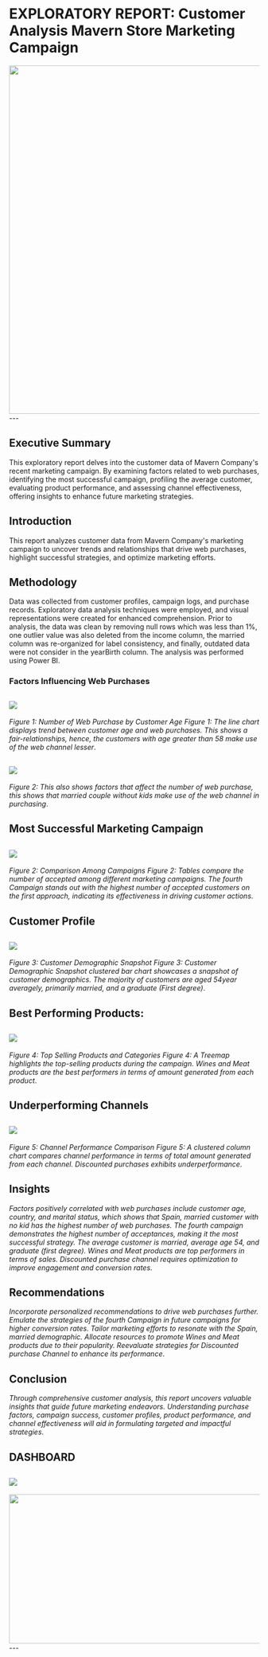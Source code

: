# EXPLORATORY REPORT: Customer Analysis Mavern Store Marketing Campaign

<img src="images.jpeg" width="1000" height="700">
---

## Executive Summary 
This exploratory report delves into the customer data of Mavern Company's recent marketing campaign. By examining factors related to web purchases, identifying the most successful campaign, profiling the average customer, evaluating product performance, and assessing channel effectiveness, offering insights to enhance future marketing strategies.

## Introduction
This report analyzes customer data from Mavern Company's marketing campaign to uncover trends and relationships that drive web purchases, highlight successful strategies, and optimize marketing efforts. 

## Methodology
Data was collected from customer profiles, campaign logs, and purchase records. Exploratory data analysis techniques were employed, and visual representations were created for enhanced comprehension. Prior to analysis, the data was clean by removing null rows which was less than 1%, one outlier value was also deleted from the income column, the married column was re-organized for label consistency, and finally, outdated data were not consider in the yearBirth column. The analysis was performed using Power BI. 

### Factors Influencing Web Purchases

![](1.png)
---

*Figure 1: Number of Web Purchase by Customer Age
Figure 1: The line chart displays trend between customer age and web purchases. This shows a fair-relationships, hence, the customers with age greater than 58 make use of the web channel lesser*. 

![](2.png)
---

*Figure 2: This also shows factors that affect the number of web purchase, this shows that married couple without kids make use of the web channel in purchasing*.

## Most Successful Marketing Campaign
![](3.png)
---

*Figure 2: Comparison Among Campaigns 
Figure 2: Tables compare the number of accepted among different marketing campaigns. The fourth Campaign stands out with the highest number of accepted customers on the first approach, indicating its effectiveness in driving customer actions*.

## Customer Profile
![](4.png)
---

*Figure 3: Customer Demographic Snapshot 
Figure 3: Customer Demographic Snapshot clustered bar chart showcases a snapshot of customer demographics. The majority of customers are aged 54year averagely, primarily married, and a graduate (First degree)*.

## Best Performing Products: 

![](5.png)
---

*Figure 4: Top Selling Products and Categories 
Figure 4: A Treemap highlights the top-selling products during the campaign. Wines and Meat products are the best performers in terms of amount generated from each product*. 

## Underperforming Channels 

![](6.png)
---

*Figure 5: Channel Performance Comparison 
Figure 5: A clustered column chart compares channel performance in terms of total amount generated from each channel. Discounted purchases exhibits underperformance*. 

## Insights
*Factors positively correlated with web purchases include customer age, country, and marital status, which shows that Spain, married customer with no kid has the highest number of web purchases. The fourth campaign demonstrates the highest number of acceptances, making it the most successful strategy. The average customer is married, average age 54, and graduate (first degree). Wines and Meat products are top performers in terms of sales. Discounted purchase channel requires optimization to improve engagement and conversion rates*. 

## Recommendations
*Incorporate personalized recommendations to drive web purchases further. Emulate the strategies of the fourth Campaign in future campaigns for higher conversion rates. Tailor marketing efforts to resonate with the Spain, married demographic. Allocate resources to promote Wines and Meat products due to their popularity. Reevaluate strategies for Discounted purchase Channel to enhance its performance*. 

## Conclusion
*Through comprehensive customer analysis, this report uncovers valuable insights that guide future marketing endeavors. Understanding purchase factors, campaign success, customer profiles, product performance, and channel effectiveness will aid in formulating targeted and impactful strategies*. 

## DASHBOARD

![](7.png)
---

<img src="download.png" width="700" height="300">
---



